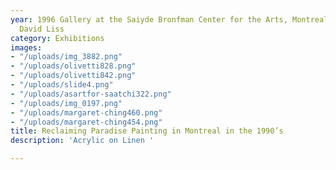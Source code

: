 ```yaml
---
year: 1996 Gallery at the Saiyde Bronfman Center for the Arts, Montreal Curated by
  David Liss
category: Exhibitions
images:
- "/uploads/img_3882.png"
- "/uploads/olivetti828.png"
- "/uploads/olivetti842.png"
- "/uploads/slide4.png"
- "/uploads/asartfor-saatchi322.png"
- "/uploads/img_0197.png"
- "/uploads/margaret-ching460.png"
- "/uploads/margaret-ching454.png"
title: Reclaiming Paradise Painting in Montreal in the 1990’s
description: 'Acrylic on Linen '

---
```

